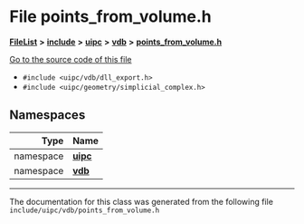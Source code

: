 

# File points\_from\_volume.h



[**FileList**](files.md) **>** [**include**](dir_d44c64559bbebec7f509842c48db8b23.md) **>** [**uipc**](dir_9f30510905f1286cc334e7ecdb1aceca.md) **>** [**vdb**](dir_25c4270e0507639fcebea9a8642b71ea.md) **>** [**points\_from\_volume.h**](vdb_2points__from__volume_8h.md)

[Go to the source code of this file](vdb_2points__from__volume_8h_source.md)



* `#include <uipc/vdb/dll_export.h>`
* `#include <uipc/geometry/simplicial_complex.h>`













## Namespaces

| Type | Name |
| ---: | :--- |
| namespace | [**uipc**](namespaceuipc.md) <br> |
| namespace | [**vdb**](namespaceuipc_1_1vdb.md) <br> |





















































------------------------------
The documentation for this class was generated from the following file `include/uipc/vdb/points_from_volume.h`

